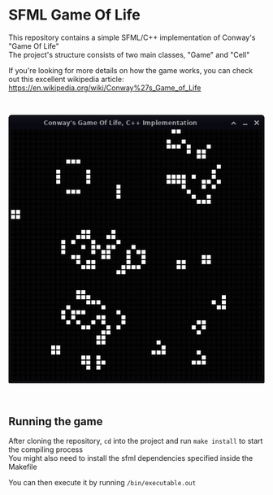 # SFML Game Of Life

This repository contains a simple SFML/C++ implementation of Conway's "Game Of Life" <br />
The project's structure consists of two main classes, "Game" and "Cell"

If you're looking for more details on how the game works, you can check out this excellent wikipedia article: <br />
https://en.wikipedia.org/wiki/Conway%27s_Game_of_Life

<br />
<p>
  <img src="/Screenshots/Screenshot.png" alt"Game Of Life Using SFML" />
</p>

<br />

## Running the game

After cloning the repository, `` cd `` into the project and run `` make install `` to start the compiling process <br />
You might also need to install the sfml dependencies specified inside the Makefile <br />

You can then execute it by running `` /bin/executable.out ``
